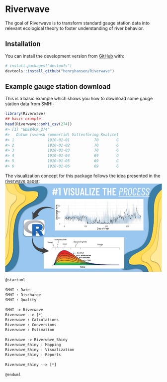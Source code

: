 
<!-- README.md is generated from README.Rmd. Please edit that file -->

# Riverwave

<!-- badges: start -->
<!-- badges: end -->

The goal of Riverwave is to transform standard gauge station data into
relevant ecological theory to foster understanding of river behavior.

## Installation

You can install the development version from
[GitHub](https://github.com/) with:

``` r
# install.packages("devtools")
devtools::install_github("henryhansen/Riverwave")
```

## Example gauge station download

This is a basic example which shows you how to download some gauge
station data from SMHI:

``` r
library(Riverwave)
## basic example
head(Riverwave::smhi_csv(274))
#> [1] "EDEBÄCK_274"
#>   Datum (svensk sommartid) Vattenföring Kvalitet
#> 1               1910-01-01           70        G
#> 2               1910-01-02           70        G
#> 3               1910-01-03           70        G
#> 4               1910-01-04           69        G
#> 5               1910-01-05           69        G
#> 6               1910-01-06           69        G
```

The visualization concept for this package follows the idea presented in
the [riverwave
paper](https://academic.oup.com/bioscience/article/64/10/870/1780369):
![riverwave-concept](images/Riverwave_concept.jpg)

``` plantuml
@startuml

SMHI : Date
SMHI : Discharge
SMHI : Quality

SMHI -> Riverwave
Riverwave --> [*]
Riverwave : Calculations
Riverwave : Conversions
Riverwave : Estimation

Riverwave -> Riverwave_Shiny
Riverwave_Shiny : Mapping
Riverwave_Shiny : Visualization
Riverwave_Shiny : Reports

Riverwave_Shiny --> [*]

@enduml
```
